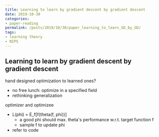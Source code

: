 ```yaml
---
title: Learning to learn by gradient descent by gradient descent
date: 2019-10-30
categories:
- paper-reading
permalink: /posts/2019/10/30/paper_learning_to_learn_GD_by_GD/
tags:
- learning theory
- NIPS
---
```


## Learning to learn by gradient descent by gradient descent

hand designed optimization to learned ones?
- no free lunch: optimize in a specified field
- rethinking generalization

optimizer and optimizee
- L(phi) = E_f[f(theta(f, phi))]
    - a good phi should max. theta's performance w.r.t. target function f
    - sample f to update phi
- refer to code
